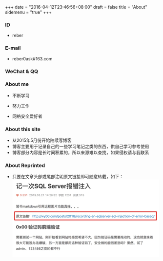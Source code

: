 +++
date = "2016-04-12T23:46:56+08:00"
draft = false
title = "About"
sidemenu = "true"
+++

<!--
 * @Author: reber
 * @Mail: reber0ask@qq.com
 * @Date: 2019-04-10 10:45:00
 * @LastEditTime: 2019-09-26 12:17:56
 -->

### ID
- reber

### E-mail
- reber0ask#163.com

### WeChat & QQ
<div style="width:350px;margin-left:40px;margin-top:10px;display:none;" >
    <div style="float:left">
        <img src="/img/wx.png" style="width:150px;height:150px;" title="添加微信">
    </div>
    <div style="float:right;">
        <img src="/img/qq.png" style="width:150px;height:150px;" title="添加QQ">
    </div>
</div>

### About me
- 不断学习

- 努力工作

- 网络安全爱好者

### About this site
* 从2015年5月份开始陆续写博客
* 博客主要用于记录自己的一些学习笔记之类的东西，供自己学习参考使用
* 博客部分内容是长时间积累的，所以来源难以查找，如果侵权请与我联系

### About Reprinted
* 只要在文章头部或尾部注明原文链接即可随意转载，如下：
![70](/img/about_reprinted.jpg)
